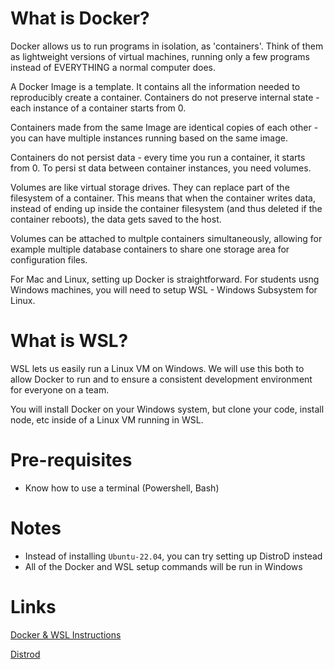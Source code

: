 # What is Docker?

Docker allows us to run programs in isolation, as 'containers'. Think of them as lightweight versions of virtual machines, running only a few programs instead of EVERYTHING a normal computer does.

A Docker Image is a template. It contains all the information needed to reproducibly create a container. Containers do not preserve internal state - each instance of a container starts from 0.

Containers made from the same Image are identical copies of each other - you can have multiple instances running based on the same image.

Containers do not persist data - every time you run a container, it starts from 0. To persi st data between container instances, you need volumes.

Volumes are like virtual storage drives. They can replace part of the filesystem of a container. This means that when the container writes data, instead of ending up inside the container filesystem (and thus deleted if the container reboots), the data gets saved to the host.

Volumes can be attached to multple containers simultaneously, allowing for example multiple database containers to share one storage area for configuration files.

For Mac and Linux, setting up Docker is straightforward. For students usng Windows machines, you will need to setup WSL - Windows Subsystem for Linux.

# What is WSL?

WSL lets us easily run a Linux VM on Windows. We will use this both to allow Docker to run and to ensure a consistent development environment for everyone on a team.

You will install Docker on your Windows system, but clone your code, install node, etc inside of a Linux VM running in WSL.

# Pre-requisites

- Know how to use a terminal (Powershell, Bash)

# Notes

- Instead of installing `Ubuntu-22.04`, you can try setting up DistroD instead
- All of the Docker and WSL setup commands will be run in Windows

# Links

[Docker & WSL Instructions](https://docs.docker.com/desktop/windows/wsl/)

[Distrod](https://github.com/nullpo-head/wsl-distrod)
